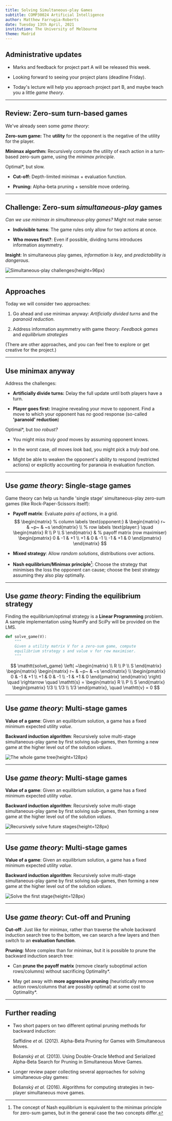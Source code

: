 ```yaml
---
title: Solving Simultaneous-play Games
subtitle: COMP30024 Artificial Intelligence
author: Matthew Farrugia-Roberts
date: Tuesday 13th April, 2021
institution: The University of Melbourne
theme: Madrid
---
```


## Administrative updates

* Marks and feedback for project part A will be released this week.

* Looking forward to seeing your project plans (deadline Friday).

* Today's lecture will help you approach project part B, and maybe
  teach you a little *game theory*.

---

## Review: Zero-sum turn-based games

We've already seen some *game theory*:

**Zero-sum game:**
The **utility** for the opponent is the negative of the utility for the
player.


**Minimax algorthm:**
Recursively compute the utility of each action in a turn-based zero-sum game,
using the *minimax principle*.

Optimal\*, but slow.
    
* **Cut-off:** Depth-limited minimax + evaluation function.
    
* **Pruning:** Alpha-beta pruning + sensible move ordering.

---

## Challenge: Zero-sum *simultaneous-play* games

*Can we use minimax in simultaneous-play games?* Might not make sense:

* **Indivisible turns**: The game rules only allow for two actions at once.

* **Who moves first?**: Even if possible, dividing turns introduces
  information asymmetry.

**Insight**: In simultaneous play games, *information is key*, and
*predictability is dangerous*.

![Simultaneous-play challenges](img/examples.png){height=96px}

---

## Approaches

Today we will consider two approaches:

1. Go ahead and use minimax anyway:
   *Artificially divided turns* and the *paranoid reduction*.

2. Address information asymmetry with game theory:
   *Feedback games* and *equilibrium strategies*

(There are other approaches, and you can feel free to explore or
get creative for the project.)

---

## Use minimax anyway

Address the challenges:

* **Artificially divide turns:** Delay the full update until both players
  have a turn.

* **Player goes first:** Imagine revealing your move to opponent. Find a
  move to which your opponent has *no* good response (so-called
  **'paranoid' reduction**)

Optimal\*, but *too robust?*

* You might miss *truly good* moves by assuming opponent knows.

* In the worst case, *all* moves *look* bad, you might pick a *truly
  bad* one.

* Might be able to weaken the opponent's ability to respond (restricted
  actions) or explicitly accounting for paranoia in evaluation function.

---

## Use *game theory*: Single-stage games

Game theory can help us handle 'single stage' simultaneous-play zero-sum
games (like Rock-Paper-Scissors itself):

* **Payoff matrix**: Evaluate *pairs of actions*, in a grid.
    $$
    \begin{matrix}
    % column labels
    \text{opponent:} & \begin{matrix} r~ & ~p~ & ~s \end{matrix} \\
    % row labels
    \text{player:} \quad \begin{matrix} R \\ P \\ S \end{matrix} &
    % payoff matrix (row maximiser)
    \begin{pmatrix}
      0  & -1 & +1 \\
     +1  &  0 & -1 \\
     -1  & +1 &  0
    \end{pmatrix}
    \end{matrix}
    $$

* **Mixed strategy**: Allow *random solutions*, distributions over actions.

* **Nash equilibrium/Minimax principle**[^1]:
  Choose the strategy that minimises the loss the opponent can cause; choose
  the best strategy assuming they also play optimally.

[^1]: The concept of Nash equilibrium is equivalent to the minimax principle
for zero-sum games, but in the general case the two concepts differ.

---

## Use *game theory*: Finding the equilibrium strategy

Finding the equilibrium/optimal strategy is a **Linear Programming** problem.
A sample implementation using NumPy and SciPy will be provided on the LMS.

```python
def solve_game(V):
    """
    Given a utility matrix V for a zero-sum game, compute
    equilibrium strategy s and value v for row maximiser.
    """
```
$$
\mathtt{solve\_game}
\left(
    ~\begin{matrix} \\ R \\ P \\ S \end{matrix}
    \begin{matrix}
    \begin{matrix} r~ & ~p~ & ~s \end{matrix} \\
    \begin{pmatrix}
      0  & -1 & +1 \\
     +1  &  0 & -1 \\
     -1  & +1 &  0
    \end{pmatrix}
    \end{matrix}
\right)
\quad
\rightarrow
\quad
\mathtt{s} = 
    \begin{matrix} R \\ P \\ S \end{matrix}
    \begin{pmatrix} 1/3 \\ 1/3 \\ 1/3 \end{pmatrix},
\quad
\mathtt{v} = 0
$$



---

## Use *game theory*: Multi-stage games

**Value of a game**: Given an equilibrium solution, a game has a fixed
minimum expected utility *value*.

**Backward induction algorithm**: Recursively solve multi-stage
simultaneous-play game by first solving sub-games, then forming a
new game at the higher level out of the solution *values*.

![The whole game tree](img/tree0.png){height=128px}

---

## Use *game theory*: Multi-stage games

**Value of a game**: Given an equilibrium solution, a game has a fixed
minimum expected utility *value*.

**Backward induction algorithm**: Recursively solve multi-stage
simultaneous-play game by first solving sub-games, then forming a
new game at the higher level out of the solution *values*.

![Recursively solve future stages](img/tree1.png){height=128px}

---

## Use *game theory*: Multi-stage games

**Value of a game**: Given an equilibrium solution, a game has a fixed
minimum expected utility *value*.

**Backward induction algorithm**: Recursively solve multi-stage
simultaneous-play game by first solving sub-games, then forming a
new game at the higher level out of the solution *values*.

![Solve the first stage](img/tree3.png){height=128px}

---

## Use *game theory*: Cut-off and Pruning

**Cut-off**: Just like for minimax, rather than traverse the whole backward
induction search tree to the bottom, we can search a few layers and then
switch to an **evaluation function**.

**Pruning**: More complex than for minimax, but it is possible to prune the
backward induction search tree:

* Can **prune the payoff matrix** (remove clearly suboptimal action
  rows/columns) without sacrificing Optimality\*.

* May get away with **more aggressive pruning** (heuristically remove
  action rows/columns that are possibly optimal) at some cost to Optimality\*.

---

## Further reading

* Two short papers on two different optimal pruning methods for backward
  induction:

    Saffidine *et al.* (2012). Alpha-Beta Pruning for Games with
    Simultaneous Moves.

    Bošanský *et al.* (2013). Using Double-Oracle Method and
    Serialized Alpha-Beta Search for Pruning in Simultaneous Move Games.

* Longer review paper collecting several approaches for solving
  simultaneous-play games:

    Bošanský *et al.* (2016). Algorithms for computing strategies in
    two-player simultaneous move games.

